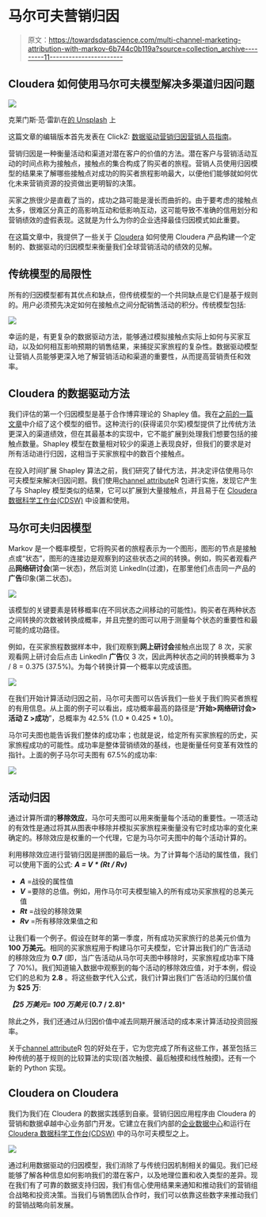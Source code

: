 # 马尔可夫营销归因

> 原文：<https://towardsdatascience.com/multi-channel-marketing-attribution-with-markov-6b744c0b119a?source=collection_archive---------11----------------------->

## Cloudera 如何使用马尔可夫模型解决多渠道归因问题

![](img/d0e20723509d4d5c33d241c3f5a8f04f.png)

克莱门斯·范·雷趴在[的 Unsplash](https://unsplash.com?utm_source=medium&utm_medium=referral) 上

这篇文章的编辑版本首先发表在 ClickZ: [数据驱动营销归因营销人员指南](https://www.clickz.com/marketers-guide-to-data-driven-marketing-attribution/262343/)。

营销归因是一种衡量活动和渠道对潜在客户的价值的方法。潜在客户与营销活动互动的时间点称为接触点，接触点的集合构成了购买者的旅程。营销人员使用归因模型的结果来了解哪些接触点对成功的购买者旅程影响最大，以便他们能够就如何优化未来营销资源的投资做出更明智的决策。

买家之旅很少是直截了当的，成功之路可能是漫长而曲折的。由于要考虑的接触点太多，很难区分真正的高影响互动和低影响互动，这可能导致不准确的信用划分和营销绩效的虚假表现。这就是为什么为你的企业选择最佳归因模式如此重要。

在这篇文章中，我提供了一些关于 [Cloudera](https://www.cloudera.com/) 如何使用 Cloudera 产品构建一个定制的、数据驱动的归因模型来衡量我们全球营销活动的绩效的见解。

## 传统模型的局限性

所有的归因模型都有其优点和缺点，但传统模型的一个共同缺点是它们是基于规则的。用户必须预先决定如何在接触点之间分配销售活动的积分。传统模型包括:

![](img/911a508dce27952310ef0b683fea0df5.png)

幸运的是，有更复杂的数据驱动方法，能够通过模拟接触点实际上如何与买家互动，以及如何相互影响预期的销售结果，来捕捉买家旅程的复杂性。数据驱动模型让营销人员能够更深入地了解营销活动和渠道的重要性，从而提高营销责任和效率。

## Cloudera 的数据驱动方法

我们评估的第一个归因模型是基于合作博弈理论的 Shapley 值。我在[之前的一篇文章](/data-driven-marketing-attribution-1a28d2e613a0)中介绍了这个模型的细节。这种流行的(获得诺贝尔奖)模型提供了比传统方法更深入的渠道绩效，但在其最基本的实现中，它不能扩展到处理我们想要包括的接触点数量。Shapley 模型在数量相对较少的渠道上表现良好，但我们的要求是对所有活动进行归因，这相当于买家旅程中的数百个接触点。

在投入时间扩展 Shapley 算法之前，我们研究了替代方法，并决定评估使用马尔可夫模型来解决归因问题。我们使用[channel attribute](http://www.channelattribution.net/)R 包进行实施，发现它产生了与 Shapley 模型类似的结果，它可以扩展到大量接触点，并且易于在 [Cloudera 数据科学工作台(CDSW)](https://www.cloudera.com/products/data-science-and-engineering/data-science-workbench.html) 中设置和使用。

## 马尔可夫归因模型

Markov 是一个概率模型，它将购买者的旅程表示为一个图形，图形的节点是接触点或“状态”，图形的连接边是观察到的这些状态之间的转换。例如，购买者观看产品**网络研讨会**(第一状态)，然后浏览 LinkedIn(过渡)，在那里他们点击同一产品的**广告**印象(第二状态)。

![](img/eb7323228299f832d729e52974a61b4f.png)

该模型的关键要素是转移概率(在不同状态之间移动的可能性)。购买者在两种状态之间转换的次数被转换成概率，并且完整的图可以用于测量每个状态的重要性和最可能的成功路径。

例如，在买家旅程数据样本中，我们观察到**网上研讨会**接触点出现了 8 次，买家观看网上研讨会后点击 LinkedIn **广告**仅 3 次，因此两种状态之间的转换概率为 3 / 8 = 0.375 (37.5%)。为每个转换计算一个概率以完成该图。

![](img/559b47843e9b2725e10acd64615debf9.png)

在我们开始计算活动归因之前，马尔可夫图可以告诉我们一些关于我们购买者旅程的有用信息。从上面的例子可以看出，成功概率最高的路径是“**开始>网络研讨会>活动 Z >成功**”，总概率为 42.5% (1.0 * 0.425 * 1.0)。

马尔可夫图也能告诉我们整体的成功率；也就是说，给定所有买家旅程的历史，买家旅程成功的可能性。成功率是整体营销绩效的基线，也是衡量任何变革有效性的指针。上面的例子马尔可夫图有 67.5%的成功率:

![](img/523393151fc18321df91f2b46537f8e6.png)

## 活动归因

通过计算所谓的**移除效应**，马尔可夫图可以用来衡量每个活动的重要性。一项活动的有效性是通过将其从图表中移除并模拟买家旅程来衡量没有它时成功率的变化来确定的。移除效应是权重的一个代理，它是为马尔可夫图中的每个活动计算的。

利用移除效应进行营销归因是拼图的最后一块。为了计算每个活动的属性值，我们可以使用下面的公式: ***A = V * (Rt / Rv)***

*   ***A*** =战役的属性值
*   ***V*** =要除的总值。例如，用作马尔可夫模型输入的所有成功买家旅程的总美元值
*   ***Rt*** =战役的移除效果
*   ***Rv*** =所有移除效果值之和

让我们看一个例子。假设在财年的第一季度，所有成功买家旅行的总美元价值为**100 万美元**。相同的买家旅程用于构建马尔可夫模型，它计算出我们的广告活动的移除效应为 **0.7** (即，当广告活动从马尔可夫图中移除时，买家旅程成功率下降了 70%)。我们知道输入数据中观察到的每个活动的移除效应值，对于本例，假设它们的总和为 **2.8** 。将这些数字代入公式，我们计算出我们广告活动的归属价值为 **$25 万**:

***【25 万美元= 100 万美元* (0.7 / 2.8)***

除此之外，我们还通过从归因价值中减去同期开展活动的成本来计算活动投资回报率。

关于[channel attribute](http://www.channelattribution.net/)R 包的好处在于，它为您完成了所有这些工作，甚至包括三种传统的基于规则的比较算法的实现(首次触摸、最后触摸和线性触摸)。还有一个新的 Python 实现。

## Cloudera on Cloudera

我们为我们在 Cloudera 的数据实践感到自豪。营销归因应用程序由 Cloudera 的营销和数据卓越中心业务部门开发。它建立在我们内部的[企业数据中心](https://www.cloudera.com/products/enterprise-data-hub.html)和运行在 [Cloudera 数据科学工作台(CDSW)](https://www.cloudera.com/products/data-science-and-engineering/data-science-workbench.html) 中的马尔可夫模型之上。

![](img/7818c405518d5b80b7786e7332dae372.png)

通过利用数据驱动的归因模型，我们消除了与传统归因机制相关的偏见。我们已经能够了解各种信息如何影响我们的潜在客户，以及地理位置和收入类型的差异。现在我们有了可靠的数据支持归因，我们有信心使用结果来通知和推动我们的营销组合战略和投资决策。当我们与销售团队合作时，我们可以依靠这些数字来推动我们的营销战略向前发展。